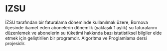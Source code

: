 # IZSU
İZSU tarafından bir faturalama döneminde kullanılmak üzere, Bornova ilçesinde ikamet eden abonelerin dönemlik (yaklaşık 1 aylık) su faturalarını düzenlemek ve abonelerin su tüketimi hakkında bazı istatistiksel bilgiler elde etmek için geliştirilen bir programdır. Algoritma ve Proglamlama dersi projesidir.
